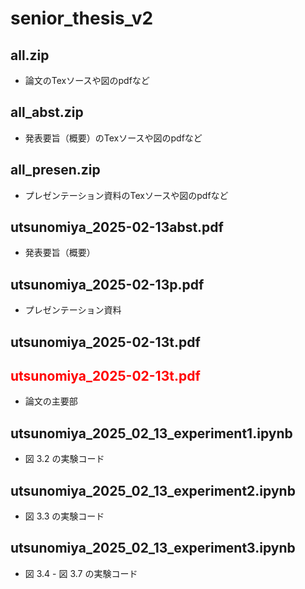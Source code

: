 # senior_thesis_v2

## all.zip
- 論文のTexソースや図のpdfなど

## all_abst.zip
- 発表要旨（概要）のTexソースや図のpdfなど

## all_presen.zip
- プレゼンテーション資料のTexソースや図のpdfなど

## utsunomiya_2025-02-13abst.pdf
- 発表要旨（概要）

## utsunomiya_2025-02-13p.pdf
- プレゼンテーション資料

## utsunomiya_2025-02-13t.pdf
## <span style="color:red;">utsunomiya_2025-02-13t.pdf</span>
- 論文の主要部

## utsunomiya_2025_02_13_experiment1.ipynb
- 図 3.2 の実験コード

## utsunomiya_2025_02_13_experiment2.ipynb
- 図 3.3 の実験コード

## utsunomiya_2025_02_13_experiment3.ipynb
- 図 3.4 - 図 3.7 の実験コード
